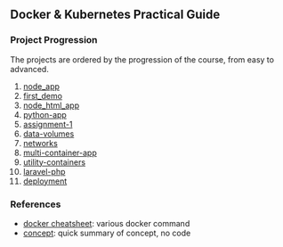 ## Docker & Kubernetes Practical Guide

### Project Progression

The projects are ordered by the progression of the course, from easy to advanced.

1. [node_app](./node_app/)
2. [first_demo](./first-demo/)
3. [node_html_app](./node_html_app/)
4. [python-app](./python-app/)
5. [assignment-1](./assignment-1/)
6. [data-volumes](./data-volumes/)
7. [networks](./networks/)
8. [multi-container-app](./multi-container-app/)
9. [utility-containers](./utility-containers)
10. [laravel-php](./laravel-php)
11. [deployment](./deployment/)

### References

- [docker cheatsheet](./cheatsheet.md): various docker command
- [concept](./concept.md): quick summary of concept, no code
